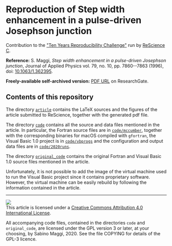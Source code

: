 # Reproduction of Step width enhancement in a pulse-driven Josephson junction

Contribution to the ["Ten Years Reproducibility Challenge"](https://github.com/ReScience/ten-years) run by [ReScience C](https://rescience.github.io/).

**Reference:** S. Maggi, _Step width enhancement in a pulse-driven Josephson junction_, Journal of Applied Physics vol. 79, no. 10, pp. 7860--7863 (1996), doi: [10.1063/1.362395](https://aip.scitation.org/doi/10.1063/1.362395).

**Freely-available self-archived version:** [PDF URL](https://www.researchgate.net/publication/224485645_Step_width_enhancement_in_a_pulse-driven_Josephson_junction) on ResearchGate.


## Contents of this repository

The directory [`article`](https://github.com/sabinomaggi/ten-years-challenge-pulsed-drive/tree/submission/article) contains the LaTeX sources and the figures of the article submitted to ReScience, together with the generated pdf file.

The directory [`code`](https://github.com/sabinomaggi/ten-years-challenge-pulsed-drive/tree/submission/code) contains all the source and data files mentioned in the article. 
In particular, the Fortran source files are in [`code/mccumber`](https://github.com/sabinomaggi/ten-years-challenge-pulsed-drive/tree/submission/code/mccumber), together with the corresponding binaries for macOS compiled with `gfortran`, the Visual Basic 1.0 project is in [`code/vbprogs`](https://github.com/sabinomaggi/ten-years-challenge-pulsed-drive/tree/submission/code/vbprogs) and the configuration and output data files are in [`code/2020runs`](https://github.com/sabinomaggi/ten-years-challenge-pulsed-drive/tree/submission/code/2020runs).

The directory [`original_code`](https://github.com/sabinomaggi/ten-years-challenge-pulsed-drive/tree/submission/original_code) contains the original Fortran and Visual Basic 1.0 source files mentioned in the article.

Unfortunately, it is not possible to add the image of the virtual machine used to run the Visual Basic project since it contains proprietary software. However, the virtual machine can be easily rebuild by following the information contained in the article.

---

[<img src="https://i.creativecommons.org/l/by/4.0/88x31.png">](http://creativecommons.org/licenses/by/4.0/)  
This article is licensed under a [Creative Commons Attribution 4.0 International License](http://creativecommons.org/licenses/by/4.0/).

All accompanying code files, contained in the directories `code` and `original_code`, are licensed under the GPL version 3 or later, at your choosing, by Sabino Maggi, 2020. See the file COPYING for details of the GPL-3 licence.
